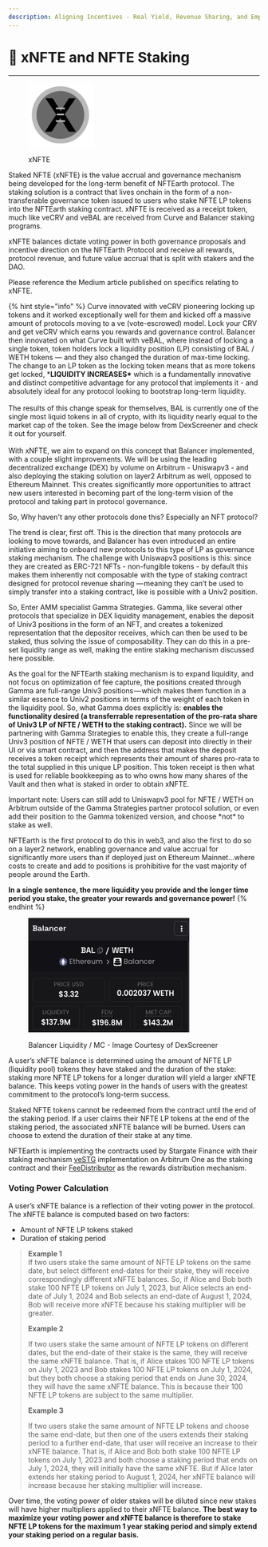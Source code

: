 ```yaml
---
description: Aligning Incentives - Real Yield, Revenue Sharing, and Empowered Governance
---
```


# 🚦 xNFTE and NFTE Staking

***

<figure><img src="../.gitbook/assets/xNFTE_Icon (1).png" alt=""><figcaption><p>xNFTE</p></figcaption></figure>

Staked NFTE (xNFTE) is the value accrual and governance mechanism being developed for the long-term benefit of NFTEarth protocol. The staking solution is a contract that lives onchain in the form of a non-transferable governance token issued to users who stake NFTE LP tokens into the NFTEarth staking contract. xNFTE is received as a receipt token, much like veCRV and veBAL are received from Curve and Balancer staking programs.&#x20;

xNFTE balances dictate voting power in both governance proposals and incentive direction on the NFTEarth Protocol and receive all rewards, protocol revenue, and future value accrual that is split with stakers and the DAO.

Please reference the Medium article published on specifics relating to xNFTE.

{% hint style="info" %}
Curve innovated with veCRV pioneering locking up tokens and it worked exceptionally well for them and kicked off a massive amount of protocols moving to a ve (vote-escrowed) model. Lock your CRV and get veCRV which earns you rewards and governance control. Balancer then innovated on what Curve built with veBAL, where instead of locking a single token, token holders lock a liquidity position (LP) consisting of BAL / WETH tokens — and they also changed the duration of max-time locking. The change to an LP token as the locking token means that as more tokens get locked, \***LIQUIDITY INCREASES\*** which is a fundamentally innovative and distinct competitive advantage for any protocol that implements it - and absolutely ideal for any protocol looking to bootstrap long-term liquidity. \
\
The results of this change speak for themselves, BAL is currently one of the single most liquid tokens in all of crypto, with its liquidity nearly equal to the market cap of the token. See the image below from DexScreener and check it out for yourself.\
\
With xNFTE, we aim to expand on this concept that Balancer implemented, with a couple slight improvements. We will be using the leading decentralized exchange (DEX) by volume on Arbitrum - Uniswapv3 - and also deploying the staking solution on layer2 Arbitrum as well, opposed to Ethereum Mainnet. This creates significantly more opportunities to attract new users interested in becoming part of the long-term vision of the protocol and taking part in protocol governance.

So, Why haven't any other protocols done this? Especially an NFT protocol?

The trend is clear, first off. This is the direction that many protocols are looking to move towards, and Balancer has even introduced an entire initiative aiming to onboard new protocols to this type of LP as governance staking mechanism. The challenge with Uniswapv3 positions is this: since they are created as ERC-721 NFTs - non-fungible tokens - by default this makes them inherently not composable  with the type of staking contract designed for protocol revenue sharing — meaning they can’t be used to simply transfer into a staking contract, like is possible with a Univ2 position.&#x20;

So, Enter AMM specialist Gamma Strategies. Gamma, like several other protocols that specialize in DEX liquidity management, enables the deposit of Univ3 positions in the form of an NFT, and creates a tokenized representation that the depositor receives, which can then be used to be staked, thus solving the issue of composability. They can do this in a pre-set liquidity range as well, making the entire staking mechanism discussed here possible.&#x20;

As the goal for the NFTEarth staking mechanism is to expand liquidity, and not focus on optimization of fee capture, the positions created through Gamma are full-range Univ3 positions — which makes them function in a similar essence to Univ2 positions in terms of the weight of each token in the liquidity pool. So, what Gamma does explicitly is: **enables the functionality desired (a transferrable representation of the pro-rata share of Univ3 LP of NFTE / WETH to the staking contract).** Since we will be partnering with Gamma Strategies to enable this, they create a full-range Univ3 position of NFTE / WETH that users can deposit into directly in their UI or via smart contract, and then the address that makes the deposit receives a token receipt which represents their amount of shares pro-rata to the total supplied in this unique LP position. This token receipt is then what is used for reliable bookkeeping as to who owns how many shares of the Vault and then what is staked in order to obtain xNFTE.&#x20;

Important note: Users can still add to Uniswapv3 pool for NFTE / WETH on Arbitrum outside of the Gamma Strategies partner protocol solution, or even add their position to the Gamma tokenized version, and choose \*not\* to stake as well.

NFTEarth is the first protocol to do this in web3, and also the first to do so on a layer2 network, enabling governance and value accrual for significantly more users than if deployed just on Ethereum Mainnet...where costs to create and add to positions is prohibitive for the vast majority of people around the Earth.

**In a single sentence, the more liquidity you provide and the longer time period you stake, the greater your rewards and governance power!**
{% endhint %}

<figure><img src="../.gitbook/assets/image.png" alt=""><figcaption><p>Balancer Liquidity / MC - Image Courtesy of DexScreener</p></figcaption></figure>

A user’s xNFTE balance is determined using the amount of NFTE LP (liquidity pool) tokens they have staked and the duration of the stake: staking more NFTE LP tokens for a longer duration will yield a larger xNFTE balance. This keeps voting power in the hands of users with the greatest commitment to the protocol’s long-term success.

Staked NFTE tokens cannot be redeemed from the contract until the end of the staking period. If a user claims their NFTE LP tokens at the end of the staking period, the associated xNFTE balance will be burned. Users can choose to extend the duration of their stake at any time.

NFTEarth is implementing the contracts used by Stargate Finance with their staking mechanism [veSTG](https://arbiscan.io/address/0xfBd849E6007f9BC3CC2D6Eb159c045B8dc660268) implementation on Arbitrum One as the staking contract and their [FeeDistributor](https://arbiscan.io/address/0xaf667811a7edcd5b0066cd4ca0da51637db76d09) as the rewards distribution mechanism.&#x20;

### Voting Power Calculation

A user’s xNFTE balance is a reflection of their voting power in the protocol. The xNFTE balance is computed based on two factors:

* Amount of NFTE LP tokens staked
* Duration of staking period

> **Example 1**\
> If two users stake the same amount of NFTE LP tokens on the same date, but select different end-dates for their stake, they will receive correspondingly different xNFTE balances. So, if Alice and Bob both stake 100 NFTE LP tokens on July 1, 2023, but Alice selects an end-date of July 1, 2024 and Bob selects an end-date of August 1, 2024, Bob will receive more xNFTE because his staking multiplier will be greater.
>
> **Example 2**
>
> If two users stake the same amount of NFTE LP tokens on different dates, but the end-date of their stake is the same, they will receive the same xNFTE balance. That is, if Alice stakes 100 NFTE LP tokens on July 1, 2023 and Bob stakes 100 NFTE LP tokens on July 1, 2024, but they both choose a staking period that ends on June 30, 2024, they will have the same xNFTE balance. This is because their 100 NFTE LP tokens are subject to the same multiplier.
>
> **Example 3**
>
> If two users stake the same amount of NFTE LP tokens and choose the same end-date, but then one of the users extends their staking period to a further end-date, that user will receive an increase to their xNFTE balance. That is, if Alice and Bob both stake 100 NFTE LP tokens on July 1, 2023 and both choose a staking period that ends on July 1, 2024, they will initially have the same xNFTE. But if Alice later extends her staking period to August 1, 2024, her xNFTE balance will increase because her staking multiplier will increase.

Over time, the voting power of older stakes will be diluted since new stakes will have higher multipliers applied to their xNFTE balance. **The best way to maximize your voting power and xNFTE balance is therefore to stake NFTE LP tokens for the maximum 1 year staking period and simply extend your staking period on a regular basis.**
